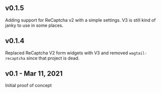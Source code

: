 ## v0.1.5

Adding support for ReCaptcha v2 with a simple settings. V3 is still kind of janky to use in some places.

## v0.1.4

Replaced  ReCaptcha V2 form widgets with V3 and removed `wagtail-recaptcha` since that project is dead. 

## v0.1 - Mar 11, 2021

Initial proof of concept